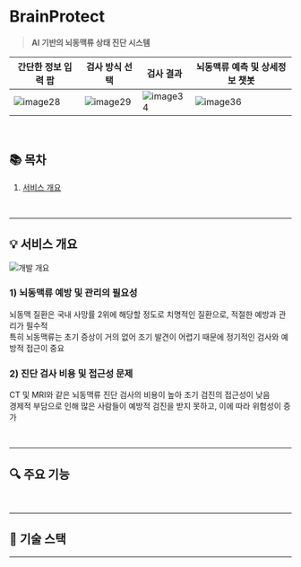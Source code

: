 # BrainProtect
> **AI 기반의 뇌동맥류 상태 진단 시스템**  

|간단한 정보 입력 팝|검사 방식 선택|검사 결과|뇌동맥류 예측 및 상세정보 챗봇|
|------|-----|-----|-----|
| ![image28](https://github.com/user-attachments/assets/dcaa2780-5d27-4f45-b92e-da1cfadea9e2) |![image29](https://github.com/user-attachments/assets/738a8a16-ca9d-488d-88db-ed30bd9e2438) |![image34](https://github.com/user-attachments/assets/9f8a190d-27f2-43da-91ce-dfadcc5000f7) |  ![image36](https://github.com/user-attachments/assets/d6c1951a-9014-43c0-a1b0-e11be82d98c9)


<br/>

## 📚 목차
1. [서비스 개요](#-서비스-개요)  
<br/>

---

## 💡 서비스 개요
![개발 개요](https://github.com/user-attachments/assets/07b99e00-7337-4410-99af-e0f4b6889f36)
### 1) 뇌동맥류 예방 및 관리의 필요성
뇌동맥 질환은 국내 사망률 2위에 해당할 정도로 치명적인 질환으로, 적절한 예방과 관리가 필수적<br/>
특히 뇌동맥류는 초기 증상이 거의 없어 조기 발견이 어렵기 때문에 정기적인 검사와 예방적 접근이 중요<br/>


### 2) 진단 검사 비용 및 접근성 문제
CT 및 MRI와 같은 뇌동맥류 진단 검사의 비용이 높아 조기 검진의 접근성이 낮음<br/>
경제적 부담으로 인해 많은 사람들이 예방적 검진을 받지 못하고, 이에 따라 위험성이 증가<br/>



<br/>

---

## 🔍 주요 기능


<br/>

---

## 🔧 기술 스택



---
